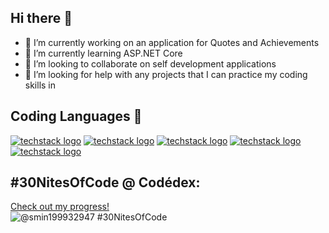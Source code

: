 ## Hi there 👋

- 🔭 I’m currently working on an application for Quotes and Achievements
- 🌱 I’m currently learning ASP.NET Core
- 👯 I’m looking to collaborate on self development applications 
- 🤔 I’m looking for help with any projects that I can practice my coding skills in

## Coding Languages 🌱

[![techstack logo](https://readme-components.vercel.app/api?component=logo&logo=python)](https://github.com/harish-sethuraman/readme-components)
[![techstack logo](https://readme-components.vercel.app/api?component=logo&logo=csharp)](https://github.com/harish-sethuraman/readme-components)
[![techstack logo](https://readme-components.vercel.app/api?component=logo&logo=cplusplus)](https://github.com/harish-sethuraman/readme-components)
[![techstack logo](https://readme-components.vercel.app/api?component=logo&logo=react)](https://github.com/harish-sethuraman/readme-components)
[![techstack logo](https://readme-components.vercel.app/api?component=logo&logo=javascript)](https://github.com/harish-sethuraman/readme-components)


## #30NitesOfCode @ Codédex:
  [Check out my progress!](https://www.codedex.io/@smin199932947/30-nites-of-code)  
  ![@smin199932947 #30NitesOfCode](https://www.codedex.io/api/petStatus?user=smin199932947)
